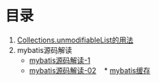 # 目录
1. [Collections.unmodifiableList的用法](https://github.com/wang18140673019/LearningNotes/blob/master/unmodifiableList.md)
2. mybatis源码解读
    * [mybatis源码解读-1](https://github.com/wang18140673019/LearningNotes/blob/master/mybatis.md)
    * [mybatis源码解读-02](https://github.com/wang18140673019/LearningNotes/blob/master/mybatis-02.md)
    * [mybatis缓存](https://github.com/wang18140673019/LearningNotes/blob/master/mybatis-03.md)
